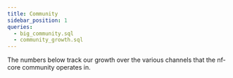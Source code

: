 ```yaml
---
title: Community
sidebar_position: 1
queries:
  - big_community.sql
  - community_growth.sql
---
```


The numbers below track our growth over the various channels that the nf-core community operates in.

<BigValue 
    data={community_growth}
    value="members"
    title="GitHub Organisation Members"
    comparison_value="growth_rate"
    comparison_title="vs last month"
/>

<!-- <BigValue 
  data={total_slack_users}
  value="count"
  title="Slack Users"
  link='/community/slack'
/> -->

<!-- <BigValue 
  data={total_gh_contributors}
  title="GitHub Contributors"
/> -->

<!-- <BigValue 
  data={total_twitter_followers}
  value="count"
  title="Twitter Followers"
/> -->
